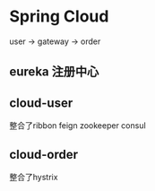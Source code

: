 # Spring Cloud

user -> gateway -> order

## eureka 注册中心

## cloud-user
整合了ribbon feign zookeeper consul

## cloud-order
整合了hystrix